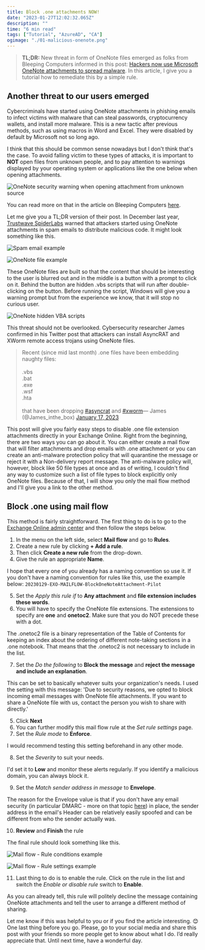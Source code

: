 ```yaml
---
title: Block .one attachments NOW!
date: "2023-01-27T12:02:32.065Z"
description: ""
time: "6 min read"
tags: ["Tutorial", "AzureAD", "CA"]
ogimage: "./01-malicious-onenote.png"
---
```


> **TL;DR:** New threat in form of OneNote files emerged as folks from Bleeping Computers informed in this post: [Hackers now use Microsoft OneNote attachments to spread malware](https://www.bleepingcomputer.com/news/security/hackers-now-use-microsoft-onenote-attachments-to-spread-malware). In this article, I give you a tutorial how to remediate this by a simple rule.

## Another threat to our users emerged 

Cybercriminals have started using OneNote attachments in phishing emails to infect victims with malware that can steal passwords, cryptocurrency wallets, and install more malware. This is a new tactic after previous methods, such as using macros in Word and Excel. They were disabled by default by Microsoft not so long ago. 

I think that this should be common sense nowadays but I don't think that's the case. To avoid falling victim to these types of attacks, it is important to **NOT** open files from unknown people, and to pay attention to warnings displayed by your operating system or applications like the one below when opening attachments.

![OneNote security warning when opening attachment from unknown source](./02-onenote-security-warning.png "OneNote security warning - Source: Bleeping Computers")

You can read more on that in the article on Bleeping Computers [here](https://www.bleepingcomputer.com/news/security/hackers-now-use-microsoft-onenote-attachments-to-spread-malware/).

Let me give you a TL;DR version of their post. In December last year, [Trustwave SpiderLabs](https://www.trustwave.com/en-us/resources/blogs/spiderlabs-blog/trojanized-onenote-document-leads-to-formbook-malware/) warned that attackers started using OneNote attachments in spam emails to distribute malicious code. It might look something like this.

![Spam email example](./03-dhl-onenote-phishing.png "Spam email example - Source: Bleeping Computers")

![OneNote file example](./01-malicious-onenote.png "OneNote file example - Source: Bleeping Computers")

These OneNote files are built so that the content that should be interesting to the user is blurred out and in the middle is a button with a prompt to click on it. Behind the button are hidden .vbs scripts that will run after double-clicking on the button. Before running the script, Windows will give you a warning prompt but from the experience we know, that it will stop no curious user. 

![OneNote hidden VBA scripts](./04-hidden-attachments.png "Hidden VBA scripts in OneNote file - Source: Bleeping Computers")

This threat should not be overlooked. Cybersecurity researcher James confirmed in his Twitter post that attackers can install AsyncRAT and XWorm remote access trojans using OneNote files.

<blockquote class="twitter-tweet">Recent (since mid last month) .one files have been embedding naughty files:<br/><br/>.vbs<br/>.bat<br/>.exe<br/>.wsf<br/>.hta<br/><br/>that have been dropping <a href="https://twitter.com/hashtag/asyncrat?src=hash&amp;ref_src=twsrc%5Etfw">#asyncrat</a> and <a href="https://twitter.com/hashtag/xworm?src=hash&amp;ref_src=twsrc%5Etfw">#xworm</a>&mdash; James (@James_inthe_box) <a href="https://twitter.com/James_inthe_box/status/1615462827204186112?ref_src=twsrc%5Etfw">January 17, 2023</a></blockquote>

This post will give you fairly easy steps to disable .one file extension attachments directly in your Exchange Online. Right from the beginning, there are two ways you can go about it. You can either create a mail flow that will filter attachments and drop emails with .one attachment or you can create an anti-malware protection policy that will quarantine the message or reject it with a Non-delivery report message. The anti-malware policy will, however, block like 50 file types at once and as of writing, I couldn't find any way to customize such a list of file types to block explicitly only OneNote files. Because of that, I will show you only the mail flow method and I'll give you a link to the other method.

## Block .one using mail flow

This method is fairly straightforward. The first thing to do is to go to the [Exchange Online admin center](https://admin.exchange.microsoft.com/) and then follow the steps below.

1) In the menu on the left side, select **Mail flow** and go to **Rules**.
2) Create a new rule by clicking **+ Add a rule**.
3) Then click **Create a new rule** from the drop-down.
4) Give the rule an appropriate **Name**.

I hope that every one of you already has a naming convention so use it. If you don't have a naming convention for rules like this, use the example below: 
`20230129-EXO-MAILFLOW-BlockOneNoteAttachment-Pilot`

5) Set the *Apply this rule if* to **Any attachment** and **file extension includes these words**.
6) You will have to specify the OneNote file extensions. The extensions to specify are **one** and **onetoc2**. Make sure that you do NOT precede these with a dot.

The .onetoc2 file is a binary representation of the Table of Contents for keeping an index about the ordering of different note-taking sections in a .one notebook. That means that the .onetoc2 is not necessary to include in the list.

7) Set the *Do the following* to **Block the message** and **reject the message and include an explanation**.

This can be set to basically whatever suits your organization's needs. I used the setting with this message: 
'Due to security reasons, we opted to block incoming email messages with OneNote file attachments. If you want to share a OneNote file with us, contact the person you wish to share with directly.'

5) Click **Next**
6) You can further modify this mail flow rule at the *Set rule settings* page.
7) Set the *Rule mode* to **Enforce**.

I would recommend testing this setting beforehand in any other mode.

8) Set the *Severity* to suit your needs. 

I'd set it to **Low** and monitor these alerts regularly. If you identify a malicious domain, you can always block it.

9) Set the *Match sender address in message* to **Envelope**.

The reason for the Envelope value is that if you don't have any email security (in particular DMARC - more on that topic [here](https://martin-strnad.cz/010-email-security)) in place, the sender address in the email's Header can be relatively easily spoofed and can be different from who the sender actually was. 

10) **Review** and **Finish** the rule

The final rule should look something like this.

![Mail flow - Rule conditions example](./05-mail-flow-rule.png)

![Mail flow - Rule settings example](./06-mail-rule-settings.png)

11) Last thing to do is to enable the rule. Click on the rule in the list and switch the *Enable or disable rule* switch to **Enable**.

As you can already tell, this rule will politely decline the message containing OneNote attachments and tell the user to arrange a different method of sharing.

Let me know if this was helpful to you or if you find the article interesting. 😊 One last thing before you go. Please, go to your social media and share this post with your friends so more people get to know about what I do. I’d really appreciate that. Until next time, have a wonderful day.
